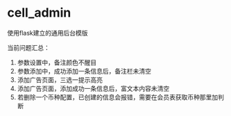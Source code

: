 # cell_admin
使用flask建立的通用后台模版



当前问题汇总：
1. 参数设置中，备注颜色不醒目
2. 参数添加中，成功添加一条信息后，备注栏未清空
3. 添加广告页面，三选一提示高亮
4. 添加广告页面，添加成功一条信息后，富文本内容未清空
5. 若删除一个币种配置，已创建的信息会报错，需要在会员表获取币种那里加判断